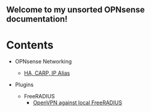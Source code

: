 ## Welcome to my unsorted OPNsense documentation!


# Contents

- OPNsense Networking
  - [HA, CARP, IP Alias](HA-CARP-IPAdlias.md)

- Plugins
  - FreeRADIUS
    - [OpenVPN against local FreeRADIUS](FreeRADIUS-OpenVPN.md) 
